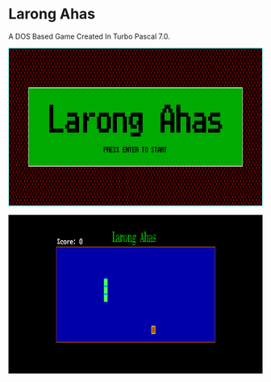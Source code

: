 # Larong Ahas

A DOS Based Game Created In Turbo Pascal 7.0.

![Game screenshot 1](turbo_000.png)

![Game screenshot 2](turbo_001.png)